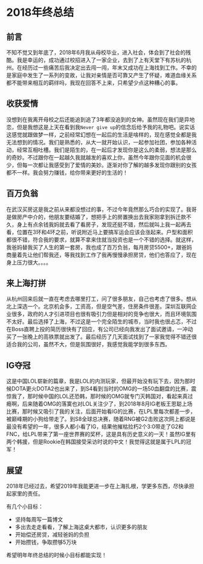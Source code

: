 # 2018年终总结


## 前言

不知不觉又到年底了，2018年6月我从母校毕业，进入社会，体会到了社会的残酷。我是幸运的，成功通过校招进入了一家企业，去到了上有天堂下有苏杭的杭州。在经历过一些痛苦后我决定出去闯一闯，年末又成功在上海找到工作。不幸的是家庭中发生了一系列的变故，让我对亲情是否可靠又产生了怀疑，难道血缘关系都不能带来相互的羁绊吗，我现在回答不上来，只希望少点这种糟心的事。

## 收获爱情

没想到在我离开母校之后还能追到追了3年都没追到的女神。虽然现在我们是异地恋，但是我想这是上天在看到我`Never give up`的信念后给予我的礼物吧。说实话这感觉就跟做梦一样，之前经常幻想在一起后的生活是啥样的，现在感觉全都是我无法想到的情况。我们是熟悉的，从大一就开始认识，一起参加社团，参加各种活动，经常互相吐槽。我们是陌生的，在一起后才发现你是这么的柔弱，想法是那么的奇妙。不过跟你在一起越久我就越发的喜欢上你，虽然今年跟你见面的机会很少，但每一次都让我感受到了爱情的美妙。逐渐对你了解的越多发现你跟别的女孩都不一样。我会努力赚钱，给你带来更好的生活的！

## 百万负翁

在武汉买房这是我之前从来都没想过的事，不过今年竟然那么巧合的实现了。我哥是做房产中介的，他朋友要结婚了，想把手上的房置换出去我家刚拿到拆迁款不久，身上有点余钱我妈就去看了看房子，发现还挺不错，然后就叫上我一起再去看，位置在3环和4环之前，听说附近马上要搞军运会应该会涨起来。户型和面积都很不错，符合我的要求，就算不拿来住就当投资也是一个不错的选择。就这样，我爸妈替我买了人生的第一套房，我也成了百万负翁，每月房贷5500+，跟爸妈商量着先让他们帮我还，等我找到工作了我再慢慢承担房贷，他们也答应了，现在身上压力很大。。。。

## 来上海打拼

从杭州回来后就一直在考虑去哪里打工，问了很多朋友，自己也考虑了很多。想从北上深选一个。北京机会多，工资高，但是空气差，住房条件很差。深圳互联网企业很多，政府的人才引进项目也很有吸引力但是相对的竞争也很大，而且环境氛围不太好。最后选择了上海，不过这是一个完全陌生的城市，当时我也很忐忑，不过在Boss直聘上投的简历很快有了回应，有公司已经向我发出了面试邀请，一冲动买了一张晚上的高铁票就出发了。最后经历了几天面试找到了一家我觉得不错还很适合我的公司，虽然不大，但是氛围很好，我感觉我能学到很多东西。

## IG夺冠

这是中国LOL崭新的篇章，我是LOL的内测玩家，但最开始没有玩下去，因为那时候DOTA更火DOTA2也出来了，到S4看到当时的OMG的一场50血翻盘的比赛，震惊我了，那时候中国的LOL还恐韩，那时候的OMG就专门灭韩国对，看起来真过瘾啊，后来随着OMG的落寞也对LOL关注少了，到2018年8月IG老板王思聪上场比赛，那时候又吸引了我的关注，后面开始看IG的比赛，在LPL里每次都差一步，被巅峰期的小狗给带走了。到S8全球总决赛，随着RNG被G2击败这次网上都说是最没有希望的一年，很多人都小看了IG，结果他摧枯拉朽2个3:0带走了G2和FNC，给LPL带来了第一座世界赛的奖杯，这是具有历史意义的一天！虽然IG里有两个韩援，但是Rookie在韩国接受采访时说的中文！我觉得这就是属于LPL的冠军！

## 展望

2018年已经过去，希望2019年我能更进一步在上海扎根，学更多东西，尽快承担起家里的责任。

有几个小目标：

- 坚持每周写一篇博文
- 多出去走走看看，了解上海这桌大都市，认识更多的朋友
- 开始偿还房贷，减轻爸妈的负担
- 开始攒钱，争取攒够5万块

希望明年年终总结的时候小目标都能实现！


